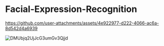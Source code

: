 # Facial-Expression-Recognition


https://github.com/user-attachments/assets/4e922977-d222-4066-ac6a-8d542d4a6939

![DMUbjq2UjJcG3umGv3Qjjd](https://github.com/user-attachments/assets/e0ca8b90-b442-445e-84c1-a30dcfeee042)
